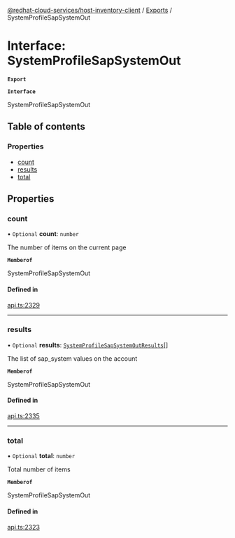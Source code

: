 [@redhat-cloud-services/host-inventory-client](../README.md) / [Exports](../modules.md) / SystemProfileSapSystemOut

# Interface: SystemProfileSapSystemOut

**`Export`**

**`Interface`**

SystemProfileSapSystemOut

## Table of contents

### Properties

- [count](SystemProfileSapSystemOut.md#count)
- [results](SystemProfileSapSystemOut.md#results)
- [total](SystemProfileSapSystemOut.md#total)

## Properties

### count

• `Optional` **count**: `number`

The number of items on the current page

**`Memberof`**

SystemProfileSapSystemOut

#### Defined in

[api.ts:2329](https://github.com/RedHatInsights/javascript-clients/blob/master/packages/host-inventory/api.ts#L2329)

___

### results

• `Optional` **results**: [`SystemProfileSapSystemOutResults`](SystemProfileSapSystemOutResults.md)[]

The list of sap_system values on the account

**`Memberof`**

SystemProfileSapSystemOut

#### Defined in

[api.ts:2335](https://github.com/RedHatInsights/javascript-clients/blob/master/packages/host-inventory/api.ts#L2335)

___

### total

• `Optional` **total**: `number`

Total number of items

**`Memberof`**

SystemProfileSapSystemOut

#### Defined in

[api.ts:2323](https://github.com/RedHatInsights/javascript-clients/blob/master/packages/host-inventory/api.ts#L2323)
